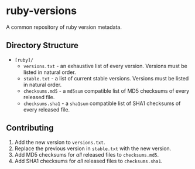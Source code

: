 # ruby-versions

A common repository of ruby version metadata.

## Directory Structure

* `[ruby]/`
  * `versions.txt` - an exhaustive list of every version. Versions must be
    listed in natural order.
  * `stable.txt` - a list of current stable versions. Versions must be listed
    in natural order.
  * `checksums.md5` - a `md5sum` compatible list of MD5 checksums of every
    released file.
  * `checksums.sha1` - a `sha1sum` compatible list of SHA1 checksums of every
    released file.

## Contributing

1. Add the new version to `versions.txt`.
2. Replace the previous version in `stable.txt` with the new version.
3. Add MD5 checksums for _all_ released files to `checksums.md5`.
4. Add SHA1 checksums for _all_ released files to `checksums.sha1`.

